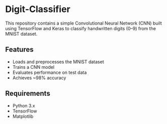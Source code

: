 # Digit-Classifier

This repository contains a simple Convolutional Neural Network (CNN) built using TensorFlow and Keras to classify handwritten digits (0–9) from the MNIST dataset.  

## Features
- Loads and preprocesses the MNIST dataset
- Trains a CNN model
- Evaluates performance on test data
- Achieves ~98% accuracy

## Requirements
- Python 3.x
- TensorFlow
- Matplotlib
